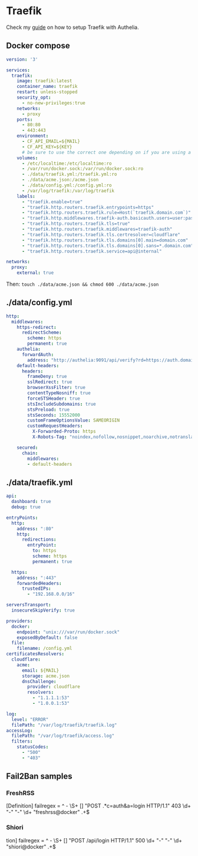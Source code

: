 # Traefik

Check my [guide](https://www.fuzzygrim.com/posts/exposing-services) on how to setup Traefik with Authelia.

## Docker compose
```yml
version: '3'

services:
  traefik:
    image: traefik:latest
    container_name: traefik
    restart: unless-stopped
    security_opt:
      - no-new-privileges:true
    networks:
      - proxy
    ports:
      - 80:80
      - 443:443
    environment:
      - CF_API_EMAIL=${MAIL}
      - CF_API_KEY=${KEY}
      # be sure to use the correct one depending on if you are using a token or key
    volumes:
      - /etc/localtime:/etc/localtime:ro
      - /var/run/docker.sock:/var/run/docker.sock:ro
      - ./data/traefik.yml:/traefik.yml:ro
      - ./data/acme.json:/acme.json
      - ./data/config.yml:/config.yml:ro
      - /var/log/traefik:/var/log/traefik
    labels:
      - "traefik.enable=true"
      - "traefik.http.routers.traefik.entrypoints=https"
      - "traefik.http.routers.traefik.rule=Host(`traefik.domain.com`)"
      - "traefik.http.middlewares.traefik-auth.basicauth.users=user:password"
      - "traefik.http.routers.traefik.tls=true"
      - "traefik.http.routers.traefik.middlewares=traefik-auth"
      - "traefik.http.routers.traefik.tls.certresolver=cloudflare"
      - "traefik.http.routers.traefik.tls.domains[0].main=domain.com"
      - "traefik.http.routers.traefik.tls.domains[0].sans=*.domain.com"
      - "traefik.http.routers.traefik.service=api@internal"

networks:
  proxy:
    external: true
```

Then: `touch ./data/acme.json && chmod 600 ./data/acme.json`

## ./data/config.yml
```yml
http:
  middlewares:
    https-redirect:
      redirectScheme:
        scheme: https
        permanent: true
    authelia:
      forwardAuth:
        address: "http://authelia:9091/api/verify?rd=https://auth.domain.com"
    default-headers:
      headers:
        frameDeny: true
        sslRedirect: true
        browserXssFilter: true
        contentTypeNosniff: true
        forceSTSHeader: true
        stsIncludeSubdomains: true
        stsPreload: true
        stsSeconds: 15552000
        customFrameOptionsValue: SAMEORIGIN
        customRequestHeaders:
          X-Forwarded-Proto: https
          X-Robots-Tag: "noindex,nofollow,nosnippet,noarchive,notranslate,noimageindex"

    secured:
      chain:
        middlewares:
        - default-headers
```

## ./data/traefik.yml
```yml
api:
  dashboard: true
  debug: true

entryPoints:
  http:
    address: ":80"
    http:
      redirections:
        entryPoint:
          to: https
          scheme: https
          permanent: true

  https:
    address: ":443"
    forwardedHeaders:
      trustedIPs:
        - "192.168.0.0/16"

serversTransport:
  insecureSkipVerify: true

providers:
  docker:
    endpoint: "unix:///var/run/docker.sock"
    exposedByDefault: false
  file:
    filename: /config.yml
certificatesResolvers:
  cloudflare:
    acme:
      email: ${MAIL}
      storage: acme.json
      dnsChallenge:
        provider: cloudflare
        resolvers:
          - "1.1.1.1:53"
          - "1.0.0.1:53"

log:
  level: "ERROR"
  filePath: "/var/log/traefik/traefik.log"
accessLog:
  filePath: "/var/log/traefik/access.log"
  filters:
    statusCodes:
      - "500"
      - "403"
```


## Fail2Ban samples

### FreshRSS
[Definition]
failregex = ^<HOST> \- \S+ \[\] "POST .*c=auth&a=login HTTP\/1\.1" 403 \d+ "-" "-" \d+ "freshrss@docker" .+$

### Shiori
tion]
failregex = ^<HOST> \- \S+ \[\] "POST \/api\/login HTTP\/1\.1" 500 \d+ "-" "-" \d+ "shiori@docker" .+$
